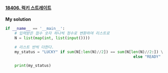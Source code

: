 #### [18406. 럭키 스트레이트](https://www.acmicpc.net/problem/18406)

**My solution**
```python
if __name__ == '__main__':
    # 입력받은 점수 숫자 하나씩 정수로 변환하여 리스트로
    N = list(map(int, list(input())))

    # 리스트 반씩 더한다.
    my_status = "LUCKY" if sum(N[:len(N)//2]) == sum(N[len(N)//2:]) \
                                                        else "READY"

    print(my_status)
```
